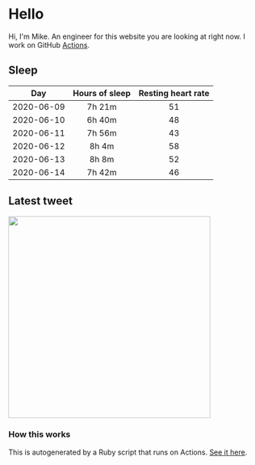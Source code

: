 # Hello
Hi, I'm Mike. An engineer for this website you are looking at right now. I work on GitHub [Actions](https://github.com/features/actions).

## Sleep
|Day|Hours of sleep|Resting heart rate|
|:-:|:-:|:-:|
|2020-06-09|7h 21m|51|
|2020-06-10|6h 40m|48|
|2020-06-11|7h 56m|43|
|2020-06-12|8h 4m|58|
|2020-06-13|8h 8m|52|
|2020-06-14|7h 42m|46|

## Latest tweet
[<img src="https://hcti.io/v1/image/a5522f7a-a7a7-4753-9cfe-c83a4a1becf9" width="400">](https://twitter.com/mscccc/status/1271833482520494081)

### How this works
This is autogenerated by a Ruby script that runs on Actions. [See it here](https://github.com/mscoutermarsh/mscoutermarsh).
